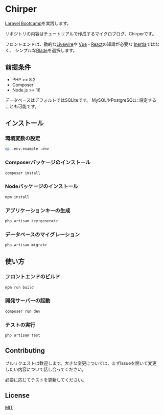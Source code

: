 # Chirper

[Laravel Bootcamp](https://bootcamp.laravel.com/)を実践します。

リポジトリの内容はチュートリアルで作成するマイクロブログ、Chirperです。

フロントエンドは、動的な[Livewire](https://livewire.laravel.com/)や
[Vue](https://vuejs.org/)・[React](https://react.dev/)の知識が必要な
[Inertia](https://inertiajs.com/)ではなく、
シンプルな[Blade](https://laravel.com/docs/11.x/blade)を選択します。

## 前提条件

- PHP >= 8.2
- Composer
- Node.js >= 16

データベースはデフォルトではSQLiteです。
MySQLやPostgreSQLに設定することも可能です。

## インストール

### 環境変数の設定

```bash
cp .env.example .env
```

### Composerパッケージのインストール

```bash
composer install
```

### Nodeパッケージのインストール

```bash
npm install
```

### アプリケーションキーの生成

```bash
php artisan key:generate
```

### データベースのマイグレーション

```bash
php artisan migrate
```

## 使い方

### フロントエンドのビルド

```bash
npm run build
```

### 開発サーバーの起動

```bash
composer run dev
```

### テストの実行

```bash
php artisan test
```

## Contributing

プルリクエストは歓迎します。大きな変更については、まずIssueを開いて変更したい内容について話し合ってください。

必要に応じてテストを更新してください。

## License

[MIT](https://choosealicense.com/licenses/mit/)

